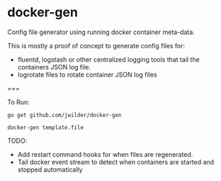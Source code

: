 docker-gen
=====

Config file generator using running docker container meta-data.

This is mostly a proof of concept to generate config files for:

 * fluentd, logstash or other centralized logging tools that tail the containers JSON log file.
 * logrotate files to rotate container JSON log files

===

To Run:

 `go get github.com/jwilder/docker-gen`

 `docker-gen template.file`

TODO:

 * Add restart command hooks for when files are regenerated.
 * Tail docker event stream to detect when containers are started and stopped automatically
